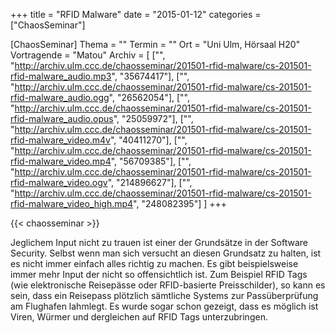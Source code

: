 +++
title = "RFID Malware"
date = "2015-01-12"
categories = ["ChaosSeminar"]

[ChaosSeminar]
Thema = ""
Termin = ""
Ort = "Uni Ulm, Hörsaal H20"
Vortragende = "Matou"
Archiv = [
	["", "http://archiv.ulm.ccc.de/chaosseminar/201501-rfid-malware/cs-201501-rfid-malware_audio.mp3", "35674417"],
	["", "http://archiv.ulm.ccc.de/chaosseminar/201501-rfid-malware/cs-201501-rfid-malware_audio.ogg", "26562054"],
	["", "http://archiv.ulm.ccc.de/chaosseminar/201501-rfid-malware/cs-201501-rfid-malware_audio.opus", "25059972"],
	["", "http://archiv.ulm.ccc.de/chaosseminar/201501-rfid-malware/cs-201501-rfid-malware_video.m4v", "40411270"],
	["", "http://archiv.ulm.ccc.de/chaosseminar/201501-rfid-malware/cs-201501-rfid-malware_video.mp4", "56709385"],
	["", "http://archiv.ulm.ccc.de/chaosseminar/201501-rfid-malware/cs-201501-rfid-malware_video.ogv", "214896627"],
	["", "http://archiv.ulm.ccc.de/chaosseminar/201501-rfid-malware/cs-201501-rfid-malware_video_high.mp4", "248082395"]
	]
+++

{{< chaosseminar >}}

Jeglichem Input nicht zu trauen ist einer der Grundsätze in der Software Security. Selbst wenn man sich versucht an diesen Grundsatz zu halten, ist es nicht immer einfach alles richtig zu machen. Es gibt beispielsweise immer mehr Input der nicht so offensichtlich ist. Zum Beispiel RFID Tags (wie elektronische Reisepässe oder RFID-basierte Preisschilder), so kann es sein, dass ein Reisepass plötzlich sämtliche Systems zur Passüberprüfung am Flughafen lahmlegt. Es wurde sogar schon gezeigt, dass es möglich ist Viren, Würmer und dergleichen auf RFID Tags unterzubringen.
